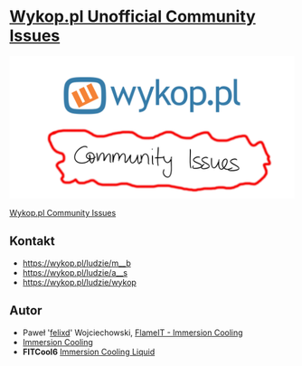 # [Wykop.pl Unofficial Community Issues](https://github.com/Wykop-pl/Issues/issues)

<a href="https://github.com/Wykop-pl/Issues/issues">![Wykop.pl](https://github.com/Wykop-pl/statics/raw/main/wykop-uci-recznie.png)</a>

[Wykop.pl Community Issues](https://github.com/Wykop-pl/Issues/issues)

## Kontakt

* https://wykop.pl/ludzie/m__b
* https://wykop.pl/ludzie/a__s
* https://wykop.pl/ludzie/wykop

## Autor

* Paweł '[felixd](https://wykop.pl/ludzie/felixd)' Wojciechowski, [FlameIT - Immersion Cooling](https://flameit.io)
* [Immersion Cooling](https://flameit.io)
* **FITCool6** [Immersion Cooling Liquid](https://flameit.io/immersion-cooling/liquid) 

